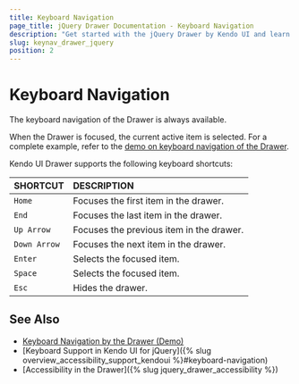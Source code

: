 ```yaml
---
title: Keyboard Navigation
page_title: jQuery Drawer Documentation - Keyboard Navigation
description: "Get started with the jQuery Drawer by Kendo UI and learn about the accessibility support it provides through its keyboard navigation functionality."
slug: keynav_drawer_jquery
position: 2
---
```


# Keyboard Navigation

The keyboard navigation of the Drawer is always available.

When the Drawer is focused, the current active item is selected. For a complete example, refer to the [demo on keyboard navigation of the Drawer](https://demos.telerik.com/kendo-ui/drawer/keyboard-navigation).

Kendo UI Drawer supports the following keyboard shortcuts:

| SHORTCUT						| DESCRIPTION				                                                        |
|:---                 |:---                                                                                |
| `Home`              | Focuses the first item in the drawer.                                                            |
| `End`               | Focuses the last item in the drawer.                                                             |
| `Up Arrow`          | Focuses the previous item in the drawer.                        |
| `Down Arrow`        | Focuses the next item in the drawer. |
| `Enter`             | Selects the focused item.                                             |
| `Space`             | Selects the focused item.                                             |
| `Esc`               | Hides the drawer.                                                               |

## See Also

* [Keyboard Navigation by the Drawer (Demo)](https://demos.telerik.com/kendo-ui/drawer/keyboard-navigation)
* [Keyboard Support in Kendo UI for jQuery]({% slug overview_accessibility_support_kendoui %}#keyboard-navigation)
* [Accessibility in the Drawer]({% slug jquery_drawer_accessibility %})
